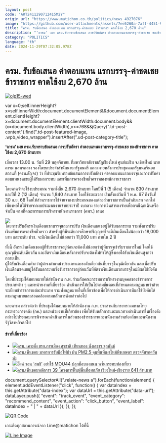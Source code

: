```yaml
---
layout: post
code: "ART2411290712415M2Y"
origin_url: "https://www.matichon.co.th/politics/news_4927076"
image: "https://github.com/user-attachments/assets/7ee5260a-7aff-4451-9fd1-4a7b391f0dd4"
title: "ครม. รับข้อเสนอ ค่าตอบแทน แรกบรรจุ-ค่าชดเชย ข้าราชการ คาดใช้งบ 2,670 ล้าน"
description: "'คารม' เผย ครม.รับทราบข้อเสนอ การปรับอัตรา ค่าตอบแทนแรกบรรจุ-ค่าชดเชย ของข้าราชการ คาดใช้งบ 2,670 ล้านบาท"
category: "POLITICS"
language: "th"
date: 2024-11-29T07:32:05.978Z
---
```


# ครม. รับข้อเสนอ ค่าตอบแทน แรกบรรจุ-ค่าชดเชย ข้าราชการ คาดใช้งบ 2,670 ล้าน

[![](https://www.matichon.co.th/wp-content/uploads/2024/11/olp15-wed.jpg "olp15-wed")](https://www.matichon.co.th/wp-content/uploads/2024/11/olp15-wed.jpg)

var x=0;self.innerHeight?x=self.innerWidth:document.documentElement&&document.documentElement.clientHeight?x=document.documentElement.clientWidth:document.body&&(x=document.body.clientWidth),x<=768&&jQuery(".td-post-content").find(".td-post-featured-image, .wpb\_video\_wrapper").insertAfter(".ud-post-category-title");

**‘คารม’ เผย ครม.รับทราบข้อเสนอ การปรับอัตรา ค่าตอบแทนแรกบรรจุ-ค่าชดเชย ของข้าราชการ คาดใช้งบ 2,670 ล้านบาท**

เมื่อเวลา 13.00 น. วันที่ 29 พฤศจิกายน ที่มหาวิทยาลัยราชภัฏเชียงใหม่ ศูนย์แม่ริม จ.เชียงใหม่ นายคารม พลพรกลาง รองโฆษกประจำสำนักนายกรัฐมนตรี แถลงภายหลังการประชุมคณะรัฐมนตรีนอกสถานที่ (ครม.สัญจร) ว่า ที่ประชุมรับทราบข้อเสนอการปรับอัตรา ค่าตอบแทนแรกบรรจุและการปรับค่าตอบแทนชดเชยผู้ได้รับผลกระทบ และเพิ่มการครองชีพชั่วคราวของพนักงานราชการ

โดยคาดว่าจะใช้งบประมาณ รวมทั้งสิ้น 2,670 ล้านบาท โดยปีที่ 1 (5 เดือน) จํานวน 830 ล้านบาท และปีที่ 2 (12 เดือน) จํานวน 1,840 ล้านบาท โดยใช้ระยะเวลา เริ่มตั้งแต่วันที่ 1 พ.ค. 67 ถึงวันที่ 30 ก.ย. 68 โดยให้ส่วนราชการใช้จ่ายจากงบประมาณของแต่ละส่วนราชการเป็นลําดับแรก หากไม่เพียงพอให้ใช้จ่ายจากงบประมาณรายจ่ายประจําปี งบกลาง รายการเงินสํารองจ่ายเพื่อกรณีฉุกเฉินหรือจําเป็น ตามที่คณะกรรมการบริหารพนักงานราชการ (คพร.) เสนอ

![](https://www.matichon.co.th/wp-content/uploads/2024/11/939155.jpg)  
โดยการปรับอัตราเงินเดือนแรกบรรจุและการปรับ เงินเดือนชดเชยผู้ได้รับผลกระทบ รวมทั้งการปรับเงินเพิ่มการครองชีพชั่วคราว สำหรับผู้ที่มีระดับการศึกษาปริญญาตรีจะมีเงินเดือนไม่น้อยกว่า 18,000 บาท และระดับ ปวช. จะมีเงินเดือนไม่น้อยกว่า 11,000 บาท ภายใน 2 ปี

ทั้งนี้ อัตราเงินเดือนของผู้ที่รับราชการอยู่ก่อนจะต้องไม่น้อยกว่าผู้ที่บรรจุเข้ารับราชการใหม่ โดยใช้คุณวุฒิระดับเดียวกัน และอัตราเงินเดือนหลังการปรับจะต้องไม่ทําให้ผู้ซึ่งเคยได้รับเงินเดือนสูงกว่ากลายเป็น  
ผู้ได้รับเงินเดือนต่ำกว่าผู้ดํารงตําแหน่งประเภทและระดับเดียวกันที่บรรจุในวุฒิเดียวกัน และเพื่อปรับเงินเดือนชดเชยผู้ได้รับผลกระทบซึ่งรับราชการอยู่ก่อนวันที่อัตราเงินเดือนแรกบรรจุใหม่มีผลใช้บังคับ

โดยที่ประชุมได้มอบหมายให้สํานักงาน ก.พ. ร่วมกับคณะกรรมการบริหารงานบุคคลของข้าราชการประเภทต่าง ๆ และหน่วยงานที่เกี่ยวข้อง ดําเนินการให้เป็นไปตามขั้นตอนที่กําหนดตามกฎหมายว่าด้วยระเบียบข้าราชการแต่ละประเภท รวมทั้งกฎหมายอื่นที่เกี่ยวข้องเพื่อให้การดําเนินการมีผลใช้บังคับได้ตามกฎหมายและสอดคล้องตามหลักการดังกล่าวต่อไป

นายคารม กล่าวต่อว่า ที่ประชุมได้มอบหมายให้สํานักงาน ก.พ. ประสานกับกระทรวงมหาดไทย กระทรวงการคลัง (กค.) และหน่วยงานที่เกี่ยวข้อง เพื่อให้รับหลักการและแนวทางดําเนินการในเรื่องดังกล่าวไปประกอบการพิจารณาดําเนินการในส่วนของข้าราชการและพนักงานส่วนท้องถิ่นและพนักงานรัฐวิสาหกิจต่อไป

#### ข่าวที่เกี่ยวข้อง

*   [![](https://www.matichon.co.th/wp-content/uploads/2024/11/452745-1.jpg)ครม. เคาะตั้ง ขรก.การเมือง สุรชาติ เทียนทอง นั่งเลขาฯ จุลพันธ์](https://www.matichon.co.th/politics/news_4927216)
*   [![](https://www.matichon.co.th/wp-content/uploads/2024/11/ครม.เคาะรับมือไฟป่า.jpg)ครม.เห็นชอบ มาตรการรับมือไฟป่า ฝุ่น PM2.5 คุมพื้นที่เผาไหม้พืชเกษตร ตรวจจับรถควันดำ](https://www.matichon.co.th/politics/news_4927195)
*   [![](https://www.matichon.co.th/wp-content/uploads/2024/11/eng1.jpg)อิ๊งค์ วอน ‘สนธิ’ อย่าใช้ MOU44 ปลุกม็อบลงถนน หวั่นกระทบท่องเที่ยว](https://www.matichon.co.th/politics/news_4927086)
*   [![](https://www.matichon.co.th/wp-content/uploads/2024/11/อิ๊งค์-029.jpg)ครม.เห็นชอบหลักการ 39 โครงการฟื้นฟูพื้นที่อุทกภัย เชียงใหม่-เชียงราย 641 ล้านบาท](https://www.matichon.co.th/politics/news_4927117)

document.querySelectorAll(".relate-news a").forEach(function(element) { element.addEventListener("click", function() { var dataIndex = this.getAttribute("data-index"); var dataUrl = this.getAttribute("data-url"); dataLayer.push({ "event": "track\_event", "event\_category": "recommend\_content", "event\_action": "click\_button", "event\_label": dataIndex + " | " + dataUrl }); }); });

[![QR Code](https://www.matichon.co.th/wp-content/uploads/2023/07/wob1371z.jpg)](https://lin.ee/ht0nDxX)

เกาะติดทุกสถานการณ์จาก Line@matichon ได้ที่นี่

[![Line Image](https://www.matichon.co.th/wp-content/uploads/2023/07/th.png)](https://lin.ee/ht0nDxX)